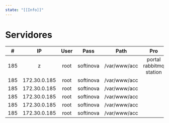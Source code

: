 ```yaml
---
state: "[[Info]]"
---
```

# Servidores

|  #  |      IP      | User |   Pass    |     Path     |           Pro           | HML | Dev |     |     |
| :-: | :----------: | :--: | :-------: | :----------: | :---------------------: | --- | --- | --- | --- |
| 185 |      z       | root | softinova | /var/www/acc | portal rabbitmq station |     |     |     |     |
| 185 | 172.30.0.185 | root | softinova | /var/www/acc |                         |     |     |     |     |
| 185 | 172.30.0.185 | root | softinova | /var/www/acc |                         |     |     |     |     |
| 185 | 172.30.0.185 | root | softinova | /var/www/acc |                         |     |     |     |     |
| 185 | 172.30.0.185 | root | softinova | /var/www/acc |                         |     |     |     |     |
| 185 | 172.30.0.185 | root | softinova | /var/www/acc |                         |     |     |     |     |
